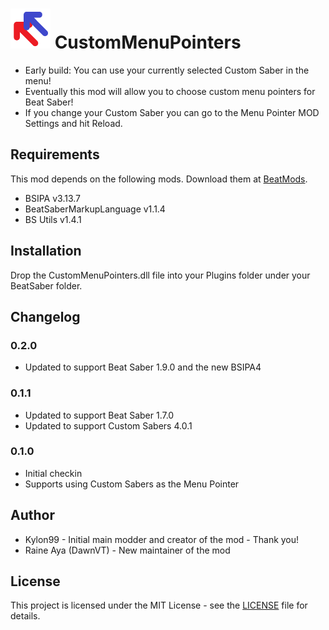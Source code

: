 # ![IMG](CustomMenuPointers/Resources/CustomMenuPointers64.png) CustomMenuPointers

* Early build:  You can use your currently selected Custom Saber in the menu!
* Eventually this mod will allow you to choose custom menu pointers for Beat Saber!
* If you change your Custom Saber you can go to the Menu Pointer MOD Settings and hit Reload.

## Requirements
This mod depends on the following mods.  Download them at [BeatMods](https://beatmods.com).

* BSIPA v3.13.7
* BeatSaberMarkupLanguage v1.1.4
* BS Utils v1.4.1

## Installation

Drop the CustomMenuPointers.dll file into your Plugins folder under your BeatSaber folder.

## Changelog

### 0.2.0
* Updated to support Beat Saber 1.9.0 and the new BSIPA4

### 0.1.1
* Updated to support Beat Saber 1.7.0
* Updated to support Custom Sabers 4.0.1

### 0.1.0
* Initial checkin
* Supports using Custom Sabers as the Menu Pointer

## Author
* Kylon99 - Initial main modder and creator of the mod - Thank you!
* Raine Aya (DawnVT) - New maintainer of the mod

## License
This project is licensed under the MIT License - see the [LICENSE](LICENSE) file for details.
